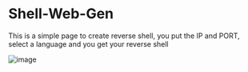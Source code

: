 # Shell-Web-Gen
 This is a simple page to create reverse shell, you put the IP and PORT, select a language and you get your reverse shell


![image](https://github.com/Noli18P/Shell-Web-Gen/assets/61601131/c6797def-d8d1-408c-b874-9a0be5e2894f)
